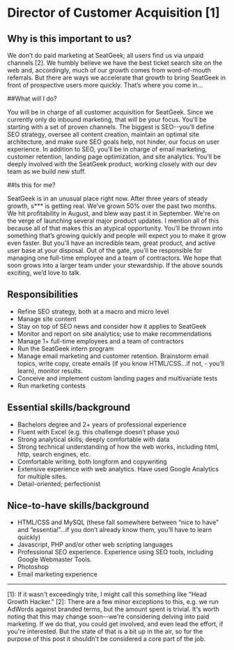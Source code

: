 # Director of Customer Acquisition [1]

## Why is this important to us?

We don’t do paid marketing at SeatGeek; all users find us via unpaid channels [2]. We humbly believe we have the best ticket search site on the web and, accordingly, much of our growth comes from word-of-mouth referrals. But there are ways we accelerate that growth to bring SeatGeek in front of prospective users more quickly. That’s where you come in...

##What will I do?

You will be in charge of all customer acquisition for SeatGeek. Since we currently only do inbound marketing, that will be your focus. You’ll be starting with a set of proven channels. The biggest is SEO--you’ll define SEO strategy, oversee all content creation, maintain an optimal site architecture, and make sure SEO goals help, not hinder, our focus on user experience. In addition to SEO, you’ll be in charge of email marketing, customer retention, landing page optimization, and site analytics. You’ll be deeply involved with the SeatGeek product, working closely with our dev team as we build new stuff.

##Is this for me?

SeatGeek is in an unusual place right now. After three years of steady growth, s*** is getting real. We’ve grown 50% over the past two months. We hit profitability in August, and blew way past it in September. We're on the verge of launching several major product updates. I mention all of this because all of that makes this an atypical opportunity. You’ll be thrown into something that’s growing quickly and people will expect you to make it grow even faster. But you'll have an incredible team, great product, and active user base at your disposal. Out of the gate, you’ll be responsible for managing one full-time employee and a team of contractors. We hope that soon grows into a larger team under your stewardship. If the above sounds exciting, we’d love to talk.

## Responsibilities

- Refine SEO strategy, both at a macro and micro level
- Manage site content
- Stay on top of SEO news and consider how it applies to SeatGeek
- Monitor and report on site analytics; use to make recommendations
- Manage 1+ full-time employees and a team of contractors
- Run the SeatGeek intern program
- Manage email marketing and customer retention. Brainstorm email topics, write copy, create emails (if you know HTML/CSS...if not, - you’ll learn), monitor results.
- Conceive and implement custom landing pages and multivariate tests
- Run marketing contests

## Essential skills/background

- Bachelors degree and 2+ years of professional experience
- Fluent with Excel (e.g. this challenge doesn’t phase you)
- Strong analytical skills; deeply comfortable with data
- Strong technical understanding of how the web works, including html, http, search engines, etc.
- Comfortable writing, both longform and copywriting
- Extensive experience with web analytics. Have used Google Analytics for multiple sites.
- Detail-oriented; perfectionist

## Nice-to-have skills/background

- HTML/CSS and MySQL (these fall somewhere between “nice to have” and “essential”...if you don’t already know them, you’ll have to learn quickly)
- Javascript, PHP and/or other web scripting languages
- Professional SEO experience. Experience using SEO tools, including Google Webmaster Tools.
- Photoshop
- Email marketing experience

***

[1]: If it wasn't exceedingly trite, I might call this something like "Head Growth Hacker."
[2]: There are a few minor exceptions to this, e.g. we run AdWords against branded terms, but the amount spent is trivial. It's worth noting that this may change soon--we're considering delving into paid marketing. If we do that, you could get involved, and even lead the effort, if you're interested. But the state of that is a bit up in the air, so for the purpose of this post it shouldn't be considered a core part of the job.
